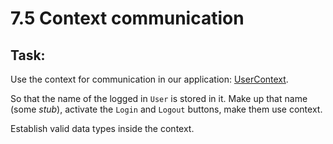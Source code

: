 # 7.5 Context communication

## Task:

Use the context for communication in our application: [UserContext](./context/UserContext.tsx).

So that the name of the logged in `User` is stored in it. Make up that name (some _stub_), activate the `Login` and `Logout` buttons, make them use context.

Establish valid data types inside the context.
